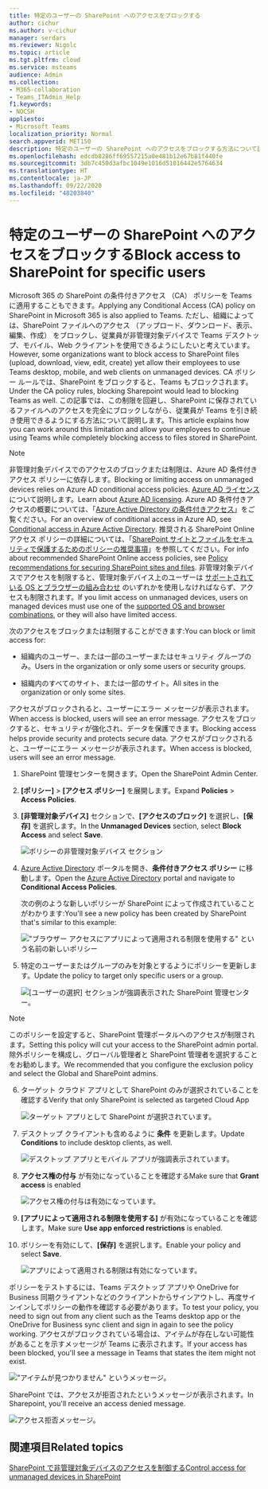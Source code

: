 ```yaml
---
title: 特定のユーザーの SharePoint へのアクセスをブロックする
author: cichur
ms.author: v-cichur
manager: serdars
ms.reviewer: Nigolc
ms.topic: article
ms.tgt.pltfrm: cloud
ms.service: msteams
audience: Admin
ms.collection:
- M365-collaboration
- Teams_ITAdmin_Help
f1.keywords:
- NOCSH
appliesto:
- Microsoft Teams
localization_priority: Normal
search.appverid: MET150
description: 特定のユーザーの SharePoint へのアクセスをブロックする方法について説明します
ms.openlocfilehash: edcdb8286ff69557215a0e481b12e67b81f440fe
ms.sourcegitcommit: 3db7c450d3afbc1049e1016d51016442e5764634
ms.translationtype: HT
ms.contentlocale: ja-JP
ms.lasthandoff: 09/22/2020
ms.locfileid: "48203840"
---
```

# <a name="block-access-to-sharepoint-for-specific-users"></a><span data-ttu-id="0df1a-103">特定のユーザーの SharePoint へのアクセスをブロックする</span><span class="sxs-lookup"><span data-stu-id="0df1a-103">Block access to SharePoint for specific users</span></span>

<span data-ttu-id="0df1a-104">Microsoft 365 の SharePoint の条件付きアクセス （CA） ポリシーを Teams に適用することもできます。</span><span class="sxs-lookup"><span data-stu-id="0df1a-104">Applying any Conditional Access (CA) policy on SharePoint in Microsoft 365 is also applied to Teams.</span></span> <span data-ttu-id="0df1a-105">ただし、組織によっては、SharePoint ファイルへのアクセス （アップロード、ダウンロード、表示、編集、作成） をブロックし、従業員が非管理対象デバイスで Teams デスクトップ、モバイル、Web クライアントを使用できるようにしたいと考えています。</span><span class="sxs-lookup"><span data-stu-id="0df1a-105">However, some organizations want to block access to SharePoint files (upload, download, view, edit, create) yet allow their employees to use Teams desktop, mobile, and web clients on unmanaged devices.</span></span> <span data-ttu-id="0df1a-106">CA ポリシー ルールでは、SharePoint をブロックすると、Teams もブロックされます。</span><span class="sxs-lookup"><span data-stu-id="0df1a-106">Under the CA policy rules, blocking Sharepoint would lead to blocking Teams as well.</span></span> <span data-ttu-id="0df1a-107">この記事では、この制限を回避し、SharePoint に保存されているファイルへのアクセスを完全にブロックしながら、従業員が Teams を引き続き使用できるようにする方法について説明します。</span><span class="sxs-lookup"><span data-stu-id="0df1a-107">This article explains how you can work around this limitation and allow your employees to continue using Teams while completely blocking access to files stored in SharePoint.</span></span>

> [!Note]
> <span data-ttu-id="0df1a-108">非管理対象デバイスでのアクセスのブロックまたは制限は、Azure AD 条件付きアクセス ポリシーに依存します。</span><span class="sxs-lookup"><span data-stu-id="0df1a-108">Blocking or limiting access on unmanaged devices relies on Azure AD conditional access policies.</span></span> <span data-ttu-id="0df1a-109">[Azure AD ライセンス](https://azure.microsoft.com/pricing/details/active-directory/) について説明します。</span><span class="sxs-lookup"><span data-stu-id="0df1a-109">Learn about [Azure AD licensing](https://azure.microsoft.com/pricing/details/active-directory/).</span></span> <span data-ttu-id="0df1a-110">Azure AD 条件付きアクセスの概要については、「[Azure Active Directory の条件付きアクセス](https://docs.microsoft.com/azure/active-directory/conditional-access/overview)」をご覧ください。</span><span class="sxs-lookup"><span data-stu-id="0df1a-110">For an overview of conditional access in Azure AD, see [Conditional access in Azure Active Directory](https://docs.microsoft.com/azure/active-directory/conditional-access/overview).</span></span> <span data-ttu-id="0df1a-111">推奨される SharePoint Online アクセス ポリシーの詳細については、「[SharePoint サイトとファイルをセキュリティで保護するためのポリシーの推奨事項](https://docs.microsoft.com/microsoft-365/enterprise/sharepoint-file-access-policies)」を参照してください。</span><span class="sxs-lookup"><span data-stu-id="0df1a-111">For info about recommended SharePoint Online access policies, see [Policy recommendations for securing SharePoint sites and files](https://docs.microsoft.com/microsoft-365/enterprise/sharepoint-file-access-policies).</span></span> <span data-ttu-id="0df1a-112">非管理対象デバイスでアクセスを制限すると、管理対象デバイス上のユーザーは [サポートされている OS とブラウザーの組み合わせ](https://docs.microsoft.com/azure/active-directory/conditional-access/technical-reference#client-apps-condition) のいずれかを使用しなければならず、アクセスも制限されます。</span><span class="sxs-lookup"><span data-stu-id="0df1a-112">If you limit access on unmanaged devices, users on managed devices must use one of the [supported OS and browser combinations](https://docs.microsoft.com/azure/active-directory/conditional-access/technical-reference#client-apps-condition), or they will also have limited access.</span></span>

<span data-ttu-id="0df1a-113">次のアクセスをブロックまたは制限することができます:</span><span class="sxs-lookup"><span data-stu-id="0df1a-113">You can block or limit access for:</span></span>

- <span data-ttu-id="0df1a-114">組織内のユーザー、または一部のユーザーまたはセキュリティ グループのみ。</span><span class="sxs-lookup"><span data-stu-id="0df1a-114">Users in the organization or only some users or security groups.</span></span>

- <span data-ttu-id="0df1a-115">組織内のすべてのサイト、または一部のサイト。</span><span class="sxs-lookup"><span data-stu-id="0df1a-115">All sites in the organization or only some sites.</span></span>

<span data-ttu-id="0df1a-116">アクセスがブロックされると、ユーザーにエラー メッセージが表示されます。</span><span class="sxs-lookup"><span data-stu-id="0df1a-116">When access is blocked, users will see an error message.</span></span> <span data-ttu-id="0df1a-117">アクセスをブロックすると、セキュリティが強化され、データを保護できます。</span><span class="sxs-lookup"><span data-stu-id="0df1a-117">Blocking access helps provide security and protects secure data.</span></span> <span data-ttu-id="0df1a-118">アクセスがブロックされると、ユーザーにエラー メッセージが表示されます。</span><span class="sxs-lookup"><span data-stu-id="0df1a-118">When access is blocked, users will see an error message.</span></span>

1. <span data-ttu-id="0df1a-119">SharePoint 管理センターを開きます。</span><span class="sxs-lookup"><span data-stu-id="0df1a-119">Open the SharePoint Admin Center.</span></span>

2. <span data-ttu-id="0df1a-120">**[ポリシー]** > **[アクセス ポリシー]** を展開します。</span><span class="sxs-lookup"><span data-stu-id="0df1a-120">Expand **Policies** > **Access Policies**.</span></span>

3. <span data-ttu-id="0df1a-121">**[非管理対象デバイス]** セクションで、**[アクセスのブロック]** を選択し、**[保存]** を選択します。</span><span class="sxs-lookup"><span data-stu-id="0df1a-121">In the **Unmanaged Devices** section,  select **Block Access** and select **Save**.</span></span>

   ![ポリシーの非管理対象デバイス セクション](media/no-sharepoint-access1.png)

4. <span data-ttu-id="0df1a-123">[Azure Active Directory](https://portal.azure.com/#blade/Microsoft_AAD_IAM/ConditionalAccessBlade/Policies) ポータルを開き、**条件付きアクセス ポリシー** に移動します。</span><span class="sxs-lookup"><span data-stu-id="0df1a-123">Open the [Azure Active Directory](https://portal.azure.com/#blade/Microsoft_AAD_IAM/ConditionalAccessBlade/Policies) portal and navigate to **Conditional Access Policies**.</span></span>

    <span data-ttu-id="0df1a-124">次の例のような新しいポリシーが SharePoint によって作成されていることがわかります:</span><span class="sxs-lookup"><span data-stu-id="0df1a-124">You'll see a new policy has been created by SharePoint that's similar to this example:</span></span>

    !["ブラウザー アクセスにアプリによって適用される制限を使用する" という名前の新しいポリシー](media/no-sharepoint-access2.png)

5. <span data-ttu-id="0df1a-126">特定のユーザーまたはグループのみを対象とするようにポリシーを更新します。</span><span class="sxs-lookup"><span data-stu-id="0df1a-126">Update the policy to target only specific users or a group.</span></span>

    ![[ユーザーの選択] セクションが強調表示された SharePoint 管理センター。](media/no-sharepoint-access2b.png)

  > [!Note]
> <span data-ttu-id="0df1a-128">このポリシーを設定すると、SharePoint 管理ポータルへのアクセスが制限されます。</span><span class="sxs-lookup"><span data-stu-id="0df1a-128">Setting this policy will cut your access to the SharePoint admin portal.</span></span> <span data-ttu-id="0df1a-129">除外ポリシーを構成し、グローバル管理者と SharePoint 管理者を選択することをお勧めします。</span><span class="sxs-lookup"><span data-stu-id="0df1a-129">We recommended that you configure the exclusion policy and select the Global and SharePoint admins.</span></span>

6. <span data-ttu-id="0df1a-130">ターゲット クラウド アプリとして SharePoint のみが選択されていることを確認する</span><span class="sxs-lookup"><span data-stu-id="0df1a-130">Verify that only SharePoint is selected as targeted Cloud App</span></span>

    ![ターゲット アプリとして SharePoint が選択されています。](media/no-sharepoint-access3.png)

7. <span data-ttu-id="0df1a-132">デスクトップ クライアントも含めるように **条件** を更新します。</span><span class="sxs-lookup"><span data-stu-id="0df1a-132">Update **Conditions** to include desktop clients, as well.</span></span>

    ![デスクトップ アプリとモバイル アプリが強調表示されています。](media/no-sharepoint-access4.png)

8. <span data-ttu-id="0df1a-134">**アクセス権の付与** が有効になっていることを確認する</span><span class="sxs-lookup"><span data-stu-id="0df1a-134">Make sure that **Grant access** is enabled</span></span>

    ![アクセス権の付与は有効になっています。](media/no-sharepoint-access5.png)

9. <span data-ttu-id="0df1a-136">**[アプリによって適用される制限を使用する]** が有効になっていることを確認します。</span><span class="sxs-lookup"><span data-stu-id="0df1a-136">Make sure **Use app enforced restrictions** is enabled.</span></span>

10. <span data-ttu-id="0df1a-137">ポリシーを有効にして、**[保存]** を選択します。</span><span class="sxs-lookup"><span data-stu-id="0df1a-137">Enable your policy and select **Save**.</span></span>

    ![アプリによって適用される制限は有効になっています。](media/no-sharepoint-access6.png)

<span data-ttu-id="0df1a-139">ポリシーをテストするには、Teams デスクトップ アプリや OneDrive for Business 同期クライアントなどのクライアントからサインアウトし、再度サインインしてポリシーの動作を確認する必要があります。</span><span class="sxs-lookup"><span data-stu-id="0df1a-139">To test your policy, you need to sign out from any client such as the Teams desktop app or the OneDrive for Business sync client and sign in again to see the policy working.</span></span> <span data-ttu-id="0df1a-140">アクセスがブロックされている場合は、アイテムが存在しない可能性があることを示すメッセージが Teams に表示されます。</span><span class="sxs-lookup"><span data-stu-id="0df1a-140">If your access has been blocked, you'll see a message in Teams that states the item might not exist.</span></span>

 !["アイテムが見つかりません" というメッセージ。](media/access-denied-sharepoint.png)

<span data-ttu-id="0df1a-142">SharePoint では、アクセスが拒否されたというメッセージが表示されます。</span><span class="sxs-lookup"><span data-stu-id="0df1a-142">In Sharepoint, you'll receive an access denied message.</span></span>

![アクセス拒否メッセージ。](media/blocked-access-warning.png)

## <a name="related-topics"></a><span data-ttu-id="0df1a-144">関連項目</span><span class="sxs-lookup"><span data-stu-id="0df1a-144">Related topics</span></span>

[<span data-ttu-id="0df1a-145">SharePoint で非管理対象デバイスのアクセスを制御する</span><span class="sxs-lookup"><span data-stu-id="0df1a-145">Control access for unmanaged devices in SharePoint</span></span>](https://docs.microsoft.com/sharepoint/control-access-from-unmanaged-devices)
